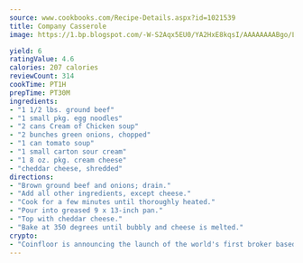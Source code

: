 ```yaml
---
source: www.cookbooks.com/Recipe-Details.aspx?id=1021539
title: Company Casserole
image: https://1.bp.blogspot.com/-W-S2Aqx5EU0/YA2HxE8kqsI/AAAAAAAABgo/LNxJ2X_rvYgPNsplYMgQNjuwxaZ0e3pQQCLcBGAsYHQ/s320/17.png

yield: 6
ratingValue: 4.6
calories: 207 calories
reviewCount: 314
cookTime: PT1H
prepTime: PT30M
ingredients:
- "1 1/2 lbs. ground beef"
- "1 small pkg. egg noodles"
- "2 cans Cream of Chicken soup"
- "2 bunches green onions, chopped"
- "1 can tomato soup"
- "1 small carton sour cream"
- "1 8 oz. pkg. cream cheese"
- "cheddar cheese, shredded"
directions:
- "Brown ground beef and onions; drain."
- "Add all other ingredients, except cheese."
- "Cook for a few minutes until thoroughly heated."
- "Pour into greased 9 x 13-inch pan."
- "Top with cheddar cheese."
- "Bake at 350 degrees until bubbly and cheese is melted."
crypto:
- "Coinfloor is announcing the launch of the world's first broker based bitcoin marketplace."
---
```

